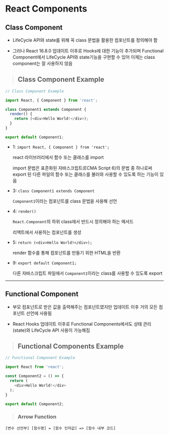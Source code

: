 # React Components

## Class Component

- LifeCycle API와 state를 위해 꼭 class 문법을 활용한 컴포넌트를 정의해야 함

- 그러나 React 16.8.0 업데이트 이후로 Hooks에 대한 기능이 추가되며 Functional Component에서 LifeCycle API와 state기능을 구현할 수 있어 이제는 class component는 잘 사용하지 않음

> ## Class Component Example

```js
// Class Component Example

import React, { Component } from 'react';

class Component1 extends Component {
  render() {
    return (<div>Hello World!</div>);
  }
}

export default Component1;
```

- 1: `import React, { Component } from 'react';`

  react 라이브러리에서 함수 또는 클래스를 import

  import 문법은 표준화된 자바스크립트(ECMA Script 6)의 문법 중 하나로써 export 된 다른 파일의 함수 또는 클래스를 불러와 사용할 수 있도록 하는 기능이 있음

- 3: `class Component1 extends Component`

  `Component1`이라는 컴포넌트를 class 문법을 사용해 선언

- 4: `render()`

  `React.Component`의 하위 class에서 반드시 정의해야 하는 메서드

  리액트에서 사용하는 컴포넌트를 생성

- 5: `return (<div>Hello World!</div>);`

  render 함수를 통해 컴포넌트를 만들기 위한 HTML을 반환

- 9: `export default Component1;`

  다른 자바스크립트 파일에서 `Component1`이라는 class를 사용할 수 있도록 export

---

## Functional Component

- 부모 컴포넌트로 받은 값을 출력해주는 컴포넌트였지만 업데이트 이후 거의 모든 컴포넌트 선언에 사용됨

- React Hooks 업데이트 이후로 Functional Components에서도 상태 관리(state)와 LifeCycle API 사용이 가능해짐

> ## Functional Components Example

```js
// Functional Component Example

import React from 'react';

const Component2 = () => {
  return (
    <div>Hello World!</div>
  );
}

export default Component2;
```

> ### Arrow Function

  `[변수 선언부] [함수명] = [함수 인자값] => [함수 내부 코드]`